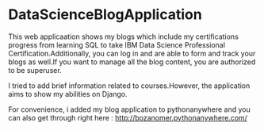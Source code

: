 # DataScienceBlogApplication
This web applicaation shows my blogs which include my certifications progress from learning SQL to take IBM Data Science Professional Certification.Additionally, you can log in and are able to form and track your blogs as well.If you want to manage all the blog content, you are authorized to be superuser.

I tried to add  brief information related to courses.However, the application aims to show  my abilities  on Django. 

For convenience, i added my blog application to pythonanywhere and you can also get through right here : http://bozanomer.pythonanywhere.com/

